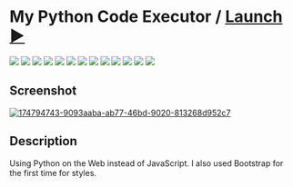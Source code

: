 # My Python Code Executor / [Launch ▶️](https://zalexanninev15.github.io/My-Python-Code-Executor/index.html)

[![](https://img.shields.io/badge/platform-Browser-27282D.svg)](https://github.com/Zalexanninev15/My-Python-Code-Executor)
[![](https://img.shields.io/badge/written_on-HTML-E34F26.svg?logo=html5)](https://github.com/Zalexanninev15/My-Python-Code-Executor)
[![](https://img.shields.io/badge/written_on-Java_Script-F7DF1E.svg?logo=javascript)](https://github.com/Zalexanninev15/My-Python-Code-Executor)
[![](https://img.shields.io/badge/written_on-Python-%233776AB.svg?logo=python)](https://github.com/Zalexanninev15/My-Python-Code-Executor)
[![](https://img.shields.io/badge/written_on-Bootstrap-7952B3.svg?logo=bootstrap)](https://github.com/Zalexanninev15/My-Python-Code-Executor)
[![](https://img.shields.io/badge/release-v1.0-blue.svg)](https://github.com/Zalexanninev15/My-Python-Code-Executor)
[![](https://img.shields.io/github/last-commit/Zalexanninev15/My-Python-Code-Executor)](https://github.com/Zalexanninev15/My-Python-Code-Executor/commits/main)
[![](https://img.shields.io/github/stars/Zalexanninev15/My-Python-Code-Executor.svg)](https://github.com/Zalexanninev15/My-Python-Code-Executor/stargazers)
[![](https://img.shields.io/github/forks/Zalexanninev15/My-Python-Code-Executor.svg)](https://github.com/Zalexanninev15/My-Python-Code-Executor/network/members)
[![](https://img.shields.io/github/issues/Zalexanninev15/My-Python-Code-Executor.svg)](https://github.com/Zalexanninev15/My-Python-Code-Executor/issues?q=is%3Aopen+is%3Aissue)
[![](https://img.shields.io/github/issues-closed/Zalexanninev15/My-Python-Code-Executor.svg)](https://github.com/Zalexanninev15/My-Python-Code-Executor/issues?q=is%3Aissue+is%3Aclosed)
[![](https://img.shields.io/badge/license-MIT-blue.svg)](LICENSE)
[![](https://img.shields.io/badge/Donate-FFDD00.svg?logo=buymeacoffee&logoColor=black)](https://z15.neocities.org/donate)

## Screenshot

<a href="https://ibb.co/FDRm1rc"><img src="https://i.ibb.co/hm3LN6r/174794743-9093aaba-ab77-46bd-9020-813268d952c7.png" alt="174794743-9093aaba-ab77-46bd-9020-813268d952c7" border="0"></a>

## Description

Using Python on the Web instead of JavaScript. I also used Bootstrap for the first time for styles.
